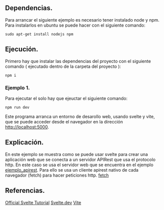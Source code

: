 ## Dependencias.

Para arrancar el siguiente ejemplo es necesario tener instalado node y npm.
Para instalarlos en ubuntu se puede hacer con el siguiente comando:

    sudo apt-get install nodejs npm

## Ejecución.

Primero hay que instalar las dependencias del proyecto con el siguiente comando ( ejecutado dentro de la carpeta del proyecto ):

    npm i

### Ejemplo 1.

Para ejecutar el solo hay que ejeuctar el siguiente comando:

    npm run dev

Este programa arranca un entorno de desarollo web, usando svelte y vite, que se puede acceder desde el navegador en la dirección [http://localhost:5000](http://localhost:5000).

## Explicación.
En este ejemplo se muestra como se puede usar svelte para crear una aplicación web que se conecta a un servidor APIRest que usa el protocolo http. En este caso se usa el servidor web que se encuentra en el ejemplo [ejemplo_apirest](ejemplo_apirest). Para ello se usa un cliente apirest nativo de cada navegador (fetch) para hacer peticiones http.
[fetch](https://developer.mozilla.org/es/docs/Web/API/Fetch_API/Using_Fetch)

## Referencias.

[Official Svelte Tutorial](https://svelte.dev/tutorial/basics)
[Svelte.dev](https://svelte.dev/)
[Vite](https://vitejs.dev/)

